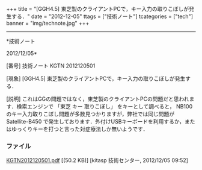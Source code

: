 ﻿+++
title = "[GGH4.5] 東芝製のクライアントPCで，キー入力の取りこぼしが発生する．"
date = "2012-12-05"
ttags = ["技術ノート"]
tcategories = ["tech"]
banner = "img/technote.jpg"
+++

-----------------------------------------------------------------------------------------------------------------------------

*技術ノート

2012/12/05*


[番号]
技術ノート KGTN 2012120501

[現象]
[GGH4.5] 東芝製のクライアントPCで，キー入力の取りこぼしが発生する．

[説明]
これはGGの問題ではなく，東芝製のクライアントPCの問題だと思われます．検索エンジンで
「東芝 キー 取りこぼし」 をキーとして調べると， NB100
のキー入力取りこぼし問題が多数見つかりますが，弊社では同じ問題が
Satellite-B450
で発生しております．外付けUSBキーボードを利用するか，またはゆっくりキーを打つと言った対症療法しか無いようです．


### ファイル

 
 


[KGTN2012120501.pdf](http://techreport.kitasp.net/attachments/download/1136/KGTN2012120501.pdf)
 [(50.2 KB)] [kitasp 技術センター, 2012/12/05
09:52]


 


 

